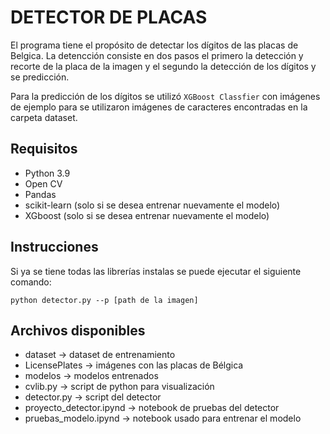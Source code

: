 # DETECTOR DE PLACAS 

El programa tiene el propósito de detectar los dígitos de las placas de Belgica. La detencción consiste en dos pasos
el primero la detección y recorte de la placa de la imagen y el segundo la detección de los dígitos y se predicción. 


Para la predicción de los dígitos se utilizó `XGBoost Classfier` con imágenes de ejemplo para se utilizaron imágenes 
de caracteres encontradas en la carpeta dataset.

## Requisitos 

- Python 3.9 
- Open CV 
- Pandas 
- scikit-learn (solo si se desea entrenar nuevamente el modelo)
- XGboost (solo si se desea entrenar nuevamente el modelo)


## Instrucciones 

Si ya se tiene todas las librerías instalas se puede ejecutar el siguiente comando: 

`python detector.py --p [path de la imagen]`


## Archivos disponibles
- dataset -> dataset de entrenamiento 
- LicensePlates -> imágenes con las placas de Bélgica
- modelos -> modelos entrenados 
- cvlib.py -> script de python para visualización 
- detector.py -> script del detector 
- proyecto_detector.ipynd -> notebook de pruebas del detector 
- pruebas_modelo.ipynd -> notebook usado para entrenar el modelo
